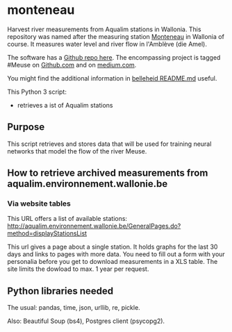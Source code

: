 # monteneau
Harvest river measurements from Aqualim stations in Wallonia. This repository was named after the measuring station [Monteneau](https://www.openstreetmap.org/#map=16/50.3586/6.1232) in Wallonia of course. It measures water level and river flow in l'Amblève (die Amel).

The software has a [Github repo here](https://github.com/riklmr/monteneau). The encompassing project is tagged #Meuse on [Github.com](https://github.com/search?q=%23meuse) and on [medium.com](https://medium.com/search/tags?q=%23Meuse).

You might find the additional information in [belleheid README.md](https://github.com/riklmr/belleheid) useful.

This Python 3 script:
- retrieves a ist of Aqualim stations

## Purpose
This script retrieves and stores data that will be used for training neural networks that model the flow of the river Meuse.

## How to retrieve archived measurements from aqualim.environnement.wallonie.be
### Via website tables
This URL offers a list of available stations:
http://aqualim.environnement.wallonie.be/GeneralPages.do?method=displayStationsList

This url gives a page about a single station. It holds graphs for the last 30 days and links to pages with more data. You need to fill out a form with your personalia before you get to download measurements in a XLS table. The site limits the dowload to max. 1 year per request.


## Python libraries needed
The usual: pandas, time, json, urllib, re, pickle.

Also: Beautiful Soup (bs4), Postgres client (psycopg2).